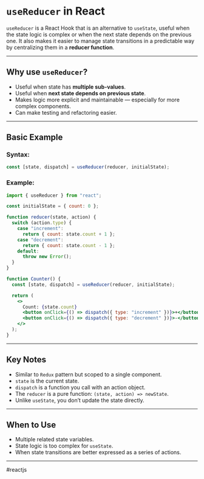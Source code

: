 # `useReducer` in React

`useReducer` is a React Hook that is an alternative to `useState`, useful when the state logic is complex or when the next state depends on the previous one.
It also makes it easier to manage state transitions in a predictable way by centralizing them in a **reducer function**.

---
## Why use `useReducer`?

* Useful when state has **multiple sub-values**.
* Useful when **next state depends on previous state**.
* Makes logic more explicit and maintainable — especially for more complex components.
* Can make testing and refactoring easier.

---
## Basic Example

### Syntax:

```jsx
const [state, dispatch] = useReducer(reducer, initialState);
```

### Example:

```jsx
import { useReducer } from "react";

const initialState = { count: 0 };

function reducer(state, action) {
  switch (action.type) {
    case "increment":
      return { count: state.count + 1 };
    case "decrement":
      return { count: state.count - 1 };
    default:
      throw new Error();
  }
}

function Counter() {
  const [state, dispatch] = useReducer(reducer, initialState);

  return (
    <>
      Count: {state.count}
      <button onClick={() => dispatch({ type: "increment" })}>+</button>
      <button onClick={() => dispatch({ type: "decrement" })}>-</button>
    </>
  );
}
```

---
## Key Notes

* Similar to `Redux` pattern but scoped to a single component.
* `state` is the current state.
* `dispatch` is a function you call with an action object.
* The `reducer` is a pure function: `(state, action) => newState`.
* Unlike `useState`, you don’t update the state directly.

---
## When to Use

* Multiple related state variables.
* State logic is too complex for `useState`.
* When state transitions are better expressed as a series of actions.

---

#reactjs